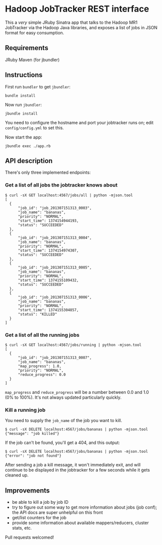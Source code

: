 # Hadoop JobTracker REST interface

This a *very* simple JRuby Sinatra app that talks to the Hadoop MR1 JobTracker
via the Hadoop Java libraries, and exposes a list of jobs in JSON format for
easy consumption.

## Requirements

JRuby
Maven (for jbundler)

## Instructions

First run `bundler` to get `jbundler`:

    bundle install

Now run `jbundler`:

    jbundle install

You need to configure the hostname and port your jobtracker runs on;
edit `config/config.yml` to set this.

Now start the app:

    jbundle exec ./app.rb

## API description

There's only three implemented endpoints:

### Get a list of all jobs the jobtracker knows about

    $ curl -sX GET localhost:4567/jobs/all | python -mjson.tool
    [
      {
          "job_id": "job_201307151313_0003",
          "job_name": "bananas",
          "priority": "NORMAL",
          "start_time": 1374154944193,
          "status": "SUCCEEDED"
      },
      {
          "job_id": "job_201307151313_0004",
          "job_name": "bananas",
          "priority": "NORMAL",
          "start_time": 1374154974307,
          "status": "SUCCEEDED"
      },
      {
          "job_id": "job_201307151313_0005",
          "job_name": "bananas",
          "priority": "NORMAL",
          "start_time": 1374155109432,
          "status": "SUCCEEDED"
      },
      {
          "job_id": "job_201307151313_0006",
          "job_name": "bananas",
          "priority": "NORMAL",
          "start_time": 1374155304857,
          "status": "KILLED"
      }
    ]

### Get a list of all the running jobs

    $ curl -sX GET localhost:4567/jobs/running | python -mjson.tool
    [
      {
          "job_id": "job_201307151313_0007",
          "job_name": "bananas",
          "map_progress": 1.0,
          "priority": "NORMAL",
          "reduce_progress": 0.0
      }
    ] 

`map_progress` and `reduce_progress` will be a number between 0.0 and 1.0
(0% to 100%). It's not always updated particularly quickly.

### Kill a running job

You need to supply the `job_name` of the job you want to kill.

    $ curl -sX DELETE localhost:4567/jobs/bananas | python -mjson.tool
    {"message": "job killed"}
    
If the job can't be found, you'll get a 404, and this output:

    $ curl -sX DELETE localhost:4567/jobs/bananas | python -mjson.tool
    {"error": "job not found"}

After sending a job a kill message, it won't immediately exit, and will continue
to be displayed in the jobtracker for a few seconds while it gets cleaned up.

## Improvements

* be able to kill a job by job ID
* try to figure out some way to get more information about jobs (job conf); the
  API docs are super unhelpful on this front
* get/list counters for the job
* provide some information about available mappers/reducers, cluster stats, etc.

Pull requests welcomed!
